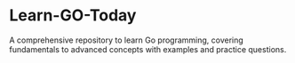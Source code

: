 # Learn-GO-Today
A comprehensive repository to learn Go programming, covering fundamentals to advanced concepts with examples and practice questions.
